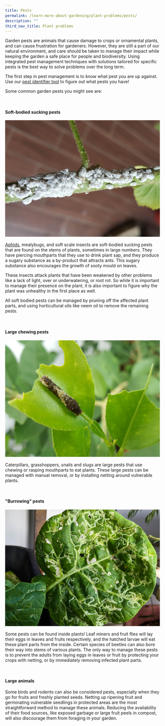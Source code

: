 ```yaml
---
title: Pests
permalink: /learn-more-about-gardening/plant-problems/pests/
description: ""
third_nav_title: Plant problems
---
```

<section>
<p>Garden pests are animals that cause damage to crops or ornamental plants, and can cause frustration for gardeners. However, they are still a part of our natural environment, and care should be taken to manage their impact while keeping the garden a safe place for people and biodiversity. Using integrated pest management techniques with solutions tailored for specific pests is the best way to solve problems over the long term.</p>
<p>The first step in pest management is to know what pest you are up against. Use our <a href="https://staging.dmhtu0pi4p9u7.amplifyapp.com/digital-tools/pestid/">pest identifier tool</a> to figure out what pests you have!</p>
<p>Some common garden pests you might see are:</p>
<br>
<h4>Soft-bodied sucking pests</h4>
<img title="Mealy bugs clustered on a stem. Photo by jac Chua" src="/images/Biodiversity/Mealybugs_JacChua.jpg">
<p><a href="https://staging.dmhtu0pi4p9u7.amplifyapp.com/page-index/pests/aphids/">Aphids</a>, mealybugs, and soft scale insects are soft-bodied sucking pests that are found on the stems of plants, sometimes in large numbers. They have piercing mouthparts that they use to drink plant sap, and they produce a sugary substance as a by-product that attracts ants. This sugary substance also encourages the growth of sooty mould on leaves.</p>
<p>These insects attack plants that have been weakened by other problems like a lack of light, over or underwatering, or root rot. So while it is important to manage their presence on the plant, it is also important to figure why the plant was unhealthy in the first place as well. </p><p>
</p><p>All soft bodied pests can be managed by pruning off the affected plant parts, and using horticultural oils like neem oil to remove the remaining pests. </p><p>
<br>
</p><h4>Large chewing pests</h4>
<img title="Lime caterpillar on a chewed leaf. Photo by Jac Chua" src="/images/Biodiversity/Caterpillar_LimeCaterpillar_JacChua%20(1).jpg">
<p>Caterpillars, grasshoppers, snails and slugs are large pests that use chewing or rasping mouthparts to eat plants. These large pests can be managed with manual removal, or by installing netting around vulnerable plants. </p>
<br>
<h4>"Burrowing" pests</h4>
<img title="Leafy vegetable affected by Leaf Miners. Photo by Jac Chua" src="/images/Biodiversity/LeafMiner_JacChua.jpg">
<p>Some pests can be found inside plants! Leaf miners and fruit flies will lay their eggs in leaves and fruits respectively, and the hatched larvae will eat these plant parts from the inside. Certain species of beetles can also bore their way into stems of various plants. The only way to manage these pests is to prevent the adults from laying eggs in leaves or fruit by protecting your crops with netting, or by immediately removing infected plant parts.</p>
<br>
<h4>Large animals</h4>
<p>Some birds and rodents can also be considered pests, especially when they go for fruits and freshly planted seeds. Netting up ripening fruit and germinating vulnerable seedlings in protected areas are the most straightforward method to manage these animals. Reducing the availability of their food sources, like exposed garbage or large fruit peels in compost, will also discourage them from foraging in your garden. </p></section>